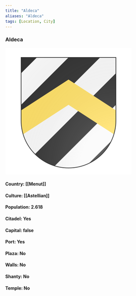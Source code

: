 ```yaml
---
title: "Aldeca"
aliases: "Aldeca"
tags: [Location, City]
---
```

### Aldeca
![](attachment/ef2bab6a76545795d947cc44431a81d1.svg)

#### Country: [[Menut]]

#### Culture: [[Astellian]]

#### Population: 2.618

#### Citadel: Yes

#### Capital: false

#### Port: Yes

#### Plaza: No

#### Walls: No

#### Shanty: No

#### Temple: No

